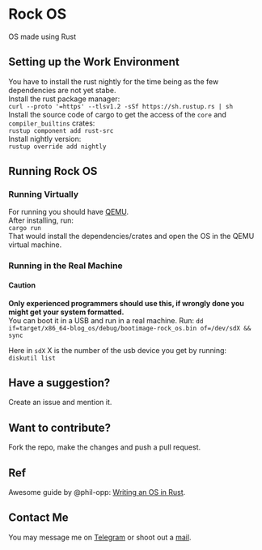 # Rock OS

OS made using Rust<br>

<!-- ![Build](https://github.com/HarshitRuwali/Rock_OS/workflows/Build/badge.svg?branch=master) -->
<!-- Removing the Build badge due the bug in the nightly version of rust. -->

## Setting up the Work Environment

You have to install the rust nightly for the time being as the few dependencies are not yet stabe.<br>
Install the rust package manager: <br>
`curl --proto '=https' --tlsv1.2 -sSf https://sh.rustup.rs | sh`
<br>
Install the source code of cargo to get the access of the `core` and `compiler_builtins` crates: <br>
`rustup component add rust-src` 
<br>
Install nightly version: <br>
`rustup override add nightly`

## Running Rock OS

### Running Virtually

For running you should have [QEMU](https://www.qemu.org/). <br>
After installing, run: <br>
`cargo run`<br>
That would install the dependencies/crates and open the OS in the QEMU virtual machine.

### Running in the Real Machine 

#### Caution 

**Only experienced programmers should use this, if wrongly done you might get your system formatted.**<br>
You can boot it in a USB and run in a real machine.
Run:
`dd if=target/x86_64-blog_os/debug/bootimage-rock_os.bin of=/dev/sdX && sync` <br>

Here in `sdX` X is the number of the usb device you get by running: <br>
`diskutil list` 

## Have a suggestion?
Create an issue and mention it. 

## Want to contribute?
Fork the repo, make the changes and push a pull request. 

## Ref
Awesome guide by @phil-opp: [Writing an OS in Rust](https://os.phil-opp.com/).

## Contact Me
You may message me on [Telegram](https://t.me/harshitruwali) or shoot out a [mail](https://mail.google.com/mail/?view=cm&fs=1&to=ruwaliharshit@gmail.com).
